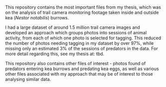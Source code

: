 This repository contains the most important files from my thesis, which was on the analysis of trail camera monitoring footage taken inside and outside kea (_Nestor notabilis_) burrows. 

I had a large dataset of around 1.5 million trail camera images and developed an approach which groups photos into sessions of animal activity, from each of which one photo is selected for tagging. This reduced the number of photos needing tagging in my dataset by over 97%, while missing only an estimated 3% of the sessions of predators in the data. For more detail regarding this, see my thesis at: tbd.

This repository also contains other files of interest - photos found of predators entering kea burrows and predating kea eggs, as well as various other files associated with my approach that may be of interest to those analysing similar data.

